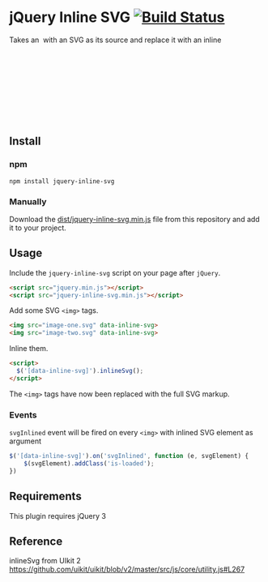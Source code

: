 # jQuery Inline SVG [![Build Status][ci-img]][ci]

Takes an <img> with an SVG as its source and replace it with an inline <svg> so you can manipulate the style of it with CSS/JS etc.

[ci-img]:  https://travis-ci.org/shrpne/jquery-inline-svg.svg
[ci]:      https://travis-ci.org/shrpne/jquery-inline-svg

## Install

### npm
```
npm install jquery-inline-svg
```

### Manually

Download the [dist/jquery-inline-svg.min.js](https://github.com/shrpne/jquery-inline-svg/blob/master/dist/svg-injector.min.js) file from this repository and add it to your project.



## Usage

Include the `jquery-inline-svg` script on your page after `jQuery`.

```html
<script src="jquery.min.js"></script>
<script src="jquery-inline-svg.min.js"></script>
```

Add some SVG `<img>` tags.

```html
<img src="image-one.svg" data-inline-svg>
<img src="image-two.svg" data-inline-svg>
```

Inline them.

```html
<script>
  $('[data-inline-svg]').inlineSvg();
</script>
```

The `<img>` tags have now been replaced with the full SVG markup.

### Events
`svgInlined` event will be fired on every `<img>` with inlined SVG element as argument
```js
$('[data-inline-svg]').on('svgInlined', function (e, svgElement) {
    $(svgElement).addClass('is-loaded');
})
```


## Requirements
This plugin requires jQuery 3

## Reference
inlineSvg from UIkit 2 https://github.com/uikit/uikit/blob/v2/master/src/js/core/utility.js#L267





